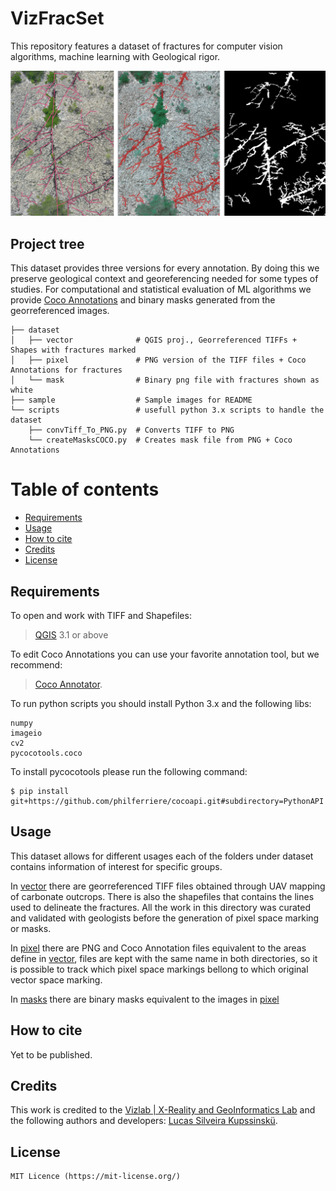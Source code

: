 # VizFracSet 
This repository features a dataset of fractures for computer vision algorithms, machine learning with Geological rigor.

<p align="center">
<img src="https://github.com/lucaskup/VizFracSet/blob/master/sample/all-min.png" width="700" alt="Results"> 
</p>

## Project tree
This dataset provides three versions for every annotation. By doing this we preserve geological context and georeferencing needed for some types of studies.
For computational and statistical evaluation of ML algorithms we provide [Coco Annotations](http://cocodataset.org/#format-data) and binary masks generated from the georreferenced images.


```
├── dataset
│   ├── vector              # QGIS proj., Georreferenced TIFFs + Shapes with fractures marked
│   ├── pixel               # PNG version of the TIFF files + Coco Annotations for fractures 
│   └── mask                # Binary png file with fractures shown as white
├── sample                  # Sample images for README
└── scripts                 # usefull python 3.x scripts to handle the dataset
    ├── convTiff_To_PNG.py  # Converts TIFF to PNG
    └── createMasksCOCO.py  # Creates mask file from PNG + Coco Annotations
```

# Table of contents 

- [Requirements](#requirements) 
- [Usage](#usage) 
- [How to cite](#how-to-cite) 
- [Credits](#credits) 
- [License](#license) 

## Requirements

To open and work with TIFF and Shapefiles:
> [QGIS](https://www.qgis.org) 3.1 or above

To edit Coco Annotations you can use your favorite annotation tool, but we recommend: 
> [Coco Annotator](https://github.com/jsbroks/coco-annotator).

To run python scripts you should install Python 3.x and the following libs:

``` 
numpy
imageio
cv2
pycocotools.coco
``` 

To install pycocotools please run the following command:

```
$ pip install git+https://github.com/philferriere/cocoapi.git#subdirectory=PythonAPI
```

## Usage

This dataset allows for different usages each of the folders under dataset contains information of interest for specific groups.

In [vector](.\dataset\vector) there are georreferenced TIFF files obtained through UAV mapping of carbonate outcrops. There is also the shapefiles that contains the lines used to delineate the fractures. All the work in this directory was curated and validated with geologists before the generation of pixel space marking or masks.

In [pixel](.\dataset\pixel) there are PNG and Coco Annotation files equivalent to the areas define in [vector](.\dataset\vector), files are kept with the same name in both directories, so it is possible to track which pixel space markings bellong to which original vector space marking.

In [masks](.\dataset\mask) there are binary masks equivalent to the images in [pixel](.\dataset\pixel)

## How to cite

Yet to be published.

## Credits
This work is credited to the [Vizlab | X-Reality and GeoInformatics Lab](http://www.vizlab.unisinos.br/) and the following authors and developers: [Lucas Silveira Kupssinskü](https://www.researchgate.net/profile/Lucas_Kupssinskue).


## License
``` 
MIT Licence (https://mit-license.org/) 
``` 


